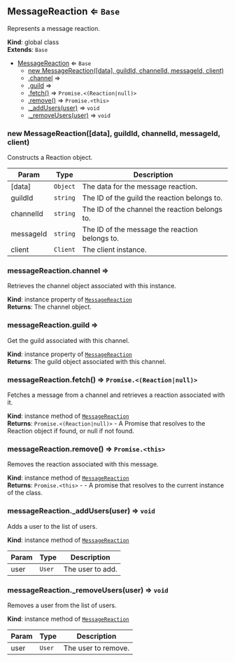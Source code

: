 <a name="MessageReaction"></a>

## MessageReaction ⇐ <code>Base</code>
Represents a message reaction.

**Kind**: global class  
**Extends**: <code>Base</code>  

* [MessageReaction](#MessageReaction) ⇐ <code>Base</code>
    * [new MessageReaction([data], guildId, channelId, messageId, client)](#new_MessageReaction_new)
    * [.channel](#MessageReaction+channel) ⇒
    * [.guild](#MessageReaction+guild) ⇒
    * [.fetch()](#MessageReaction+fetch) ⇒ <code>Promise.&lt;(Reaction\|null)&gt;</code>
    * [.remove()](#MessageReaction+remove) ⇒ <code>Promise.&lt;this&gt;</code>
    * [._addUsers(user)](#MessageReaction+_addUsers) ⇒ <code>void</code>
    * [._removeUsers(user)](#MessageReaction+_removeUsers) ⇒ <code>void</code>

<a name="new_MessageReaction_new"></a>

### new MessageReaction([data], guildId, channelId, messageId, client)
Constructs a Reaction object.


| Param | Type | Description |
| --- | --- | --- |
| [data] | <code>Object</code> | The data for the message reaction. |
| guildId | <code>string</code> | The ID of the guild the reaction belongs to. |
| channelId | <code>string</code> | The ID of the channel the reaction belongs to. |
| messageId | <code>string</code> | The ID of the message the reaction belongs to. |
| client | <code>Client</code> | The client instance. |

<a name="MessageReaction+channel"></a>

### messageReaction.channel ⇒
Retrieves the channel object associated with this instance.

**Kind**: instance property of [<code>MessageReaction</code>](#MessageReaction)  
**Returns**: The channel object.  
<a name="MessageReaction+guild"></a>

### messageReaction.guild ⇒
Get the guild associated with this channel.

**Kind**: instance property of [<code>MessageReaction</code>](#MessageReaction)  
**Returns**: The guild object associated with this channel.  
<a name="MessageReaction+fetch"></a>

### messageReaction.fetch() ⇒ <code>Promise.&lt;(Reaction\|null)&gt;</code>
Fetches a message from a channel and retrieves a reaction associated with it.

**Kind**: instance method of [<code>MessageReaction</code>](#MessageReaction)  
**Returns**: <code>Promise.&lt;(Reaction\|null)&gt;</code> - A Promise that resolves to the Reaction object if found, or null if not found.  
<a name="MessageReaction+remove"></a>

### messageReaction.remove() ⇒ <code>Promise.&lt;this&gt;</code>
Removes the reaction associated with this message.

**Kind**: instance method of [<code>MessageReaction</code>](#MessageReaction)  
**Returns**: <code>Promise.&lt;this&gt;</code> - - A promise that resolves to the current instance of the class.  
<a name="MessageReaction+_addUsers"></a>

### messageReaction.\_addUsers(user) ⇒ <code>void</code>
Adds a user to the list of users.

**Kind**: instance method of [<code>MessageReaction</code>](#MessageReaction)  

| Param | Type | Description |
| --- | --- | --- |
| user | <code>User</code> | The user to add. |

<a name="MessageReaction+_removeUsers"></a>

### messageReaction.\_removeUsers(user) ⇒ <code>void</code>
Removes a user from the list of users.

**Kind**: instance method of [<code>MessageReaction</code>](#MessageReaction)  

| Param | Type | Description |
| --- | --- | --- |
| user | <code>User</code> | The user to remove. |

